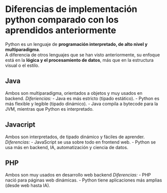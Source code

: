 # Diferencias de implementación  python comparado con los aprendidos anteriormente

Python es un lenguaje de **programación interpretado, de alto nivel y multiparadigma**.  
A diferencia de otros lenguajes que se han visto anteriormente, su enfoque está en la **lógica y el procesamiento de datos**, más que en la estructura visual o el estilo.

## Java
Ambos son multiparadigma, orientados a objetos y muy usados en backend.
*Diferiencias:* 
    - Java es más estricto (tipado estático).
    - Python es más flexible y legible (tipado dinámico).
    - Java compila a bytecode para la JVM, mientras que Python es interpretado.

## Javacript
Ambos son interpretados, de tipado dinámico y fáciles de aprender.
*Diferencias:*
    - JavaScript se usa sobre todo en frontend web.
    - Python se usa más en backend, IA, automatización y ciencia de datos.

## PHP
Ambos son muy usados en desarrollo web backend
*Diferencias:*
    - PHP nació para páginas web dinámicas.
    - Python tiene aplicaciones más amplias (desde web hasta IA).